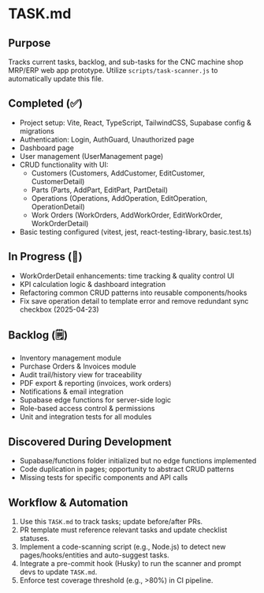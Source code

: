 # TASK.md

## Purpose
Tracks current tasks, backlog, and sub-tasks for the CNC machine shop MRP/ERP web app prototype.
Utilize `scripts/task-scanner.js` to automatically update this file.

## Completed (✅)
- Project setup: Vite, React, TypeScript, TailwindCSS, Supabase config & migrations
- Authentication: Login, AuthGuard, Unauthorized page
- Dashboard page
- User management (UserManagement page)
- CRUD functionality with UI:
  - Customers (Customers, AddCustomer, EditCustomer, CustomerDetail)
  - Parts (Parts, AddPart, EditPart, PartDetail)
  - Operations (Operations, AddOperation, EditOperation, OperationDetail)
  - Work Orders (WorkOrders, AddWorkOrder, EditWorkOrder, WorkOrderDetail)
- Basic testing configured (vitest, jest, react-testing-library, basic.test.ts)

## In Progress (🚧)
- WorkOrderDetail enhancements: time tracking & quality control UI
- KPI calculation logic & dashboard integration
- Refactoring common CRUD patterns into reusable components/hooks
- Fix save operation detail to template error and remove redundant sync checkbox (2025-04-23)

## Backlog (🗒️)
- Inventory management module
- Purchase Orders & Invoices module
- Audit trail/history view for traceability
- PDF export & reporting (invoices, work orders)
- Notifications & email integration
- Supabase edge functions for server-side logic
- Role-based access control & permissions
- Unit and integration tests for all modules

## Discovered During Development
- Supabase/functions folder initialized but no edge functions implemented
- Code duplication in pages; opportunity to abstract CRUD patterns
- Missing tests for specific components and API calls

## Workflow & Automation
1. Use this `TASK.md` to track tasks; update before/after PRs.
2. PR template must reference relevant tasks and update checklist statuses.
3. Implement a code-scanning script (e.g., Node.js) to detect new pages/hooks/entities and auto-suggest tasks.
4. Integrate a pre-commit hook (Husky) to run the scanner and prompt devs to update `TASK.md`.
5. Enforce test coverage threshold (e.g., >80%) in CI pipeline.
